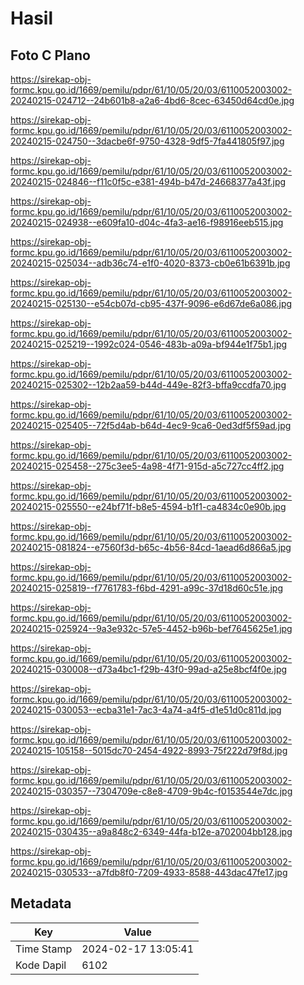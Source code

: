 # Hasil

## Foto C Plano

https://sirekap-obj-formc.kpu.go.id/1669/pemilu/pdpr/61/10/05/20/03/6110052003002-20240215-024712--24b601b8-a2a6-4bd6-8cec-63450d64cd0e.jpg

https://sirekap-obj-formc.kpu.go.id/1669/pemilu/pdpr/61/10/05/20/03/6110052003002-20240215-024750--3dacbe6f-9750-4328-9df5-7fa441805f97.jpg

https://sirekap-obj-formc.kpu.go.id/1669/pemilu/pdpr/61/10/05/20/03/6110052003002-20240215-024846--f11c0f5c-e381-494b-b47d-24668377a43f.jpg

https://sirekap-obj-formc.kpu.go.id/1669/pemilu/pdpr/61/10/05/20/03/6110052003002-20240215-024938--e609fa10-d04c-4fa3-ae16-f98916eeb515.jpg

https://sirekap-obj-formc.kpu.go.id/1669/pemilu/pdpr/61/10/05/20/03/6110052003002-20240215-025034--adb36c74-e1f0-4020-8373-cb0e61b6391b.jpg

https://sirekap-obj-formc.kpu.go.id/1669/pemilu/pdpr/61/10/05/20/03/6110052003002-20240215-025130--e54cb07d-cb95-437f-9096-e6d67de6a086.jpg

https://sirekap-obj-formc.kpu.go.id/1669/pemilu/pdpr/61/10/05/20/03/6110052003002-20240215-025219--1992c024-0546-483b-a09a-bf944e1f75b1.jpg

https://sirekap-obj-formc.kpu.go.id/1669/pemilu/pdpr/61/10/05/20/03/6110052003002-20240215-025302--12b2aa59-b44d-449e-82f3-bffa9ccdfa70.jpg

https://sirekap-obj-formc.kpu.go.id/1669/pemilu/pdpr/61/10/05/20/03/6110052003002-20240215-025405--72f5d4ab-b64d-4ec9-9ca6-0ed3df5f59ad.jpg

https://sirekap-obj-formc.kpu.go.id/1669/pemilu/pdpr/61/10/05/20/03/6110052003002-20240215-025458--275c3ee5-4a98-4f71-915d-a5c727cc4ff2.jpg

https://sirekap-obj-formc.kpu.go.id/1669/pemilu/pdpr/61/10/05/20/03/6110052003002-20240215-025550--e24bf71f-b8e5-4594-b1f1-ca4834c0e90b.jpg

https://sirekap-obj-formc.kpu.go.id/1669/pemilu/pdpr/61/10/05/20/03/6110052003002-20240215-081824--e7560f3d-b65c-4b56-84cd-1aead6d866a5.jpg

https://sirekap-obj-formc.kpu.go.id/1669/pemilu/pdpr/61/10/05/20/03/6110052003002-20240215-025819--f7761783-f6bd-4291-a99c-37d18d60c51e.jpg

https://sirekap-obj-formc.kpu.go.id/1669/pemilu/pdpr/61/10/05/20/03/6110052003002-20240215-025924--9a3e932c-57e5-4452-b96b-bef7645625e1.jpg

https://sirekap-obj-formc.kpu.go.id/1669/pemilu/pdpr/61/10/05/20/03/6110052003002-20240215-030008--d73a4bc1-f29b-43f0-99ad-a25e8bcf4f0e.jpg

https://sirekap-obj-formc.kpu.go.id/1669/pemilu/pdpr/61/10/05/20/03/6110052003002-20240215-030053--ecba31e1-7ac3-4a74-a4f5-d1e51d0c811d.jpg

https://sirekap-obj-formc.kpu.go.id/1669/pemilu/pdpr/61/10/05/20/03/6110052003002-20240215-105158--5015dc70-2454-4922-8993-75f222d79f8d.jpg

https://sirekap-obj-formc.kpu.go.id/1669/pemilu/pdpr/61/10/05/20/03/6110052003002-20240215-030357--7304709e-c8e8-4709-9b4c-f0153544e7dc.jpg

https://sirekap-obj-formc.kpu.go.id/1669/pemilu/pdpr/61/10/05/20/03/6110052003002-20240215-030435--a9a848c2-6349-44fa-b12e-a702004bb128.jpg

https://sirekap-obj-formc.kpu.go.id/1669/pemilu/pdpr/61/10/05/20/03/6110052003002-20240215-030533--a7fdb8f0-7209-4933-8588-443dac47fe17.jpg


## Metadata

| Key        | Value               |
| ---------- | ------------------- |
| Time Stamp | 2024-02-17 13:05:41 |
| Kode Dapil | 6102                |



